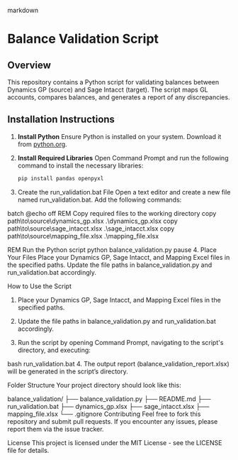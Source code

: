 markdown
# Balance Validation Script

## Overview
This repository contains a Python script for validating balances between Dynamics GP (source) and Sage Intacct (target). The script maps GL accounts, compares balances, and generates a report of any discrepancies.

## Installation Instructions

1. **Install Python**
   Ensure Python is installed on your system. Download it from [python.org](https://www.python.org/downloads/).

2. **Install Required Libraries**
   Open Command Prompt and run the following command to install the necessary libraries:
   ```bash
   pip install pandas openpyxl
3. Create the run_validation.bat File Open a text editor and create a new file named run_validation.bat. Add the following commands:

batch
@echo off
REM Copy required files to the working directory
copy path\to\source\dynamics_gp.xlsx .\dynamics_gp.xlsx
copy path\to\source\sage_intacct.xlsx .\sage_intacct.xlsx
copy path\to\source\mapping_file.xlsx .\mapping_file.xlsx

REM Run the Python script
python balance_validation.py
pause
4. Place Your Files Place your Dynamics GP, Sage Intacct, and Mapping Excel files in the specified paths. Update the file paths in balance_validation.py and run_validation.bat accordingly.

How to Use the Script
1. Place your Dynamics GP, Sage Intacct, and Mapping Excel files in the specified paths.

2. Update the file paths in balance_validation.py and run_validation.bat accordingly.

3. Run the script by opening Command Prompt, navigating to the script's directory, and executing:

bash
run_validation.bat
4. The output report (balance_validation_report.xlsx) will be generated in the script’s directory.

Folder Structure
Your project directory should look like this:

balance_validation/
├── balance_validation.py
├── README.md
├── run_validation.bat
├── dynamics_gp.xlsx
├── sage_intacct.xlsx
├── mapping_file.xlsx
└── .gitignore
Contributing
Feel free to fork this repository and submit pull requests. If you encounter any issues, please report them via the issue tracker.

License
This project is licensed under the MIT License - see the LICENSE file for details.


